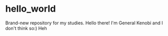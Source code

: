 # hello_world
Brand-new repository for my studies.
Hello there!
I'm General Kenobi and I don't think so:)
Heh